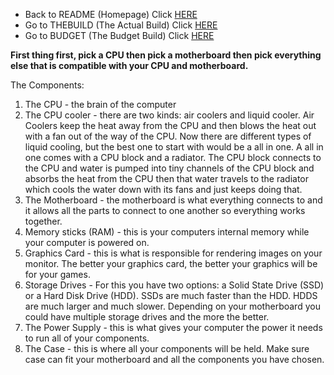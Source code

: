 - Back to README (Homepage) Click [HERE](README.md)
- Go to THEBUILD (The Actual Build) Click [HERE](THEBUILD.md)
- Go to BUDGET (The Budget Build) Click [HERE](BUDGET.md)


__First thing first, pick a CPU then pick a motherboard then pick everything else that is compatible with your CPU and motherboard.__

The Components:
1. The CPU - the brain of the computer
2. The CPU cooler - there are two kinds: air coolers and liquid cooler. Air Coolers keep the heat away from the CPU and then blows the heat out with a fan out of the way of the CPU. Now there are different types of liquid cooling, but the best one to start with would be a all in one. A all in one comes with a CPU block and a radiator. The CPU block connects to the CPU and water is pumped into tiny channels of the CPU block and absorbs the heat from the CPU then that water travels to the radiator which cools the water down with its fans and just keeps doing that.
3. The Motherboard - the motherboard is what everything connects to and it allows all the parts to connect to one another so everything works together.
4. Memory sticks (RAM) - this is your computers internal memory while your computer is powered on.
5. Graphics Card - this is what is responsible for rendering images on your monitor. The better your graphics card, the better your graphics will be for your games. 
6. Storage Drives - For this you have two options: a Solid State Drive (SSD) or a Hard Disk Drive (HDD). SSDs are much faster than the HDD. HDDS are much larger and much slower. Depending on your motherboard you could have multiple storage drives and the more the better. 
7. The Power Supply - this is what gives your computer the power it needs to run all of your components. 
8. The Case - this is where all your components will be held. Make sure case can fit your motherboard and all the components you have chosen. 